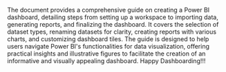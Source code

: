 The document provides a comprehensive guide on creating a Power BI dashboard, detailing steps from setting up a workspace to importing data, generating reports, and finalizing the dashboard. It covers the selection of dataset types, renaming datasets for clarity, creating reports with various charts, and customizing dashboard tiles. The guide is designed to help users navigate Power BI's functionalities for data visualization, offering practical insights and illustrative figures to facilitate the creation of an informative and visually appealing dashboard.
Happy Dashboarding!!!
